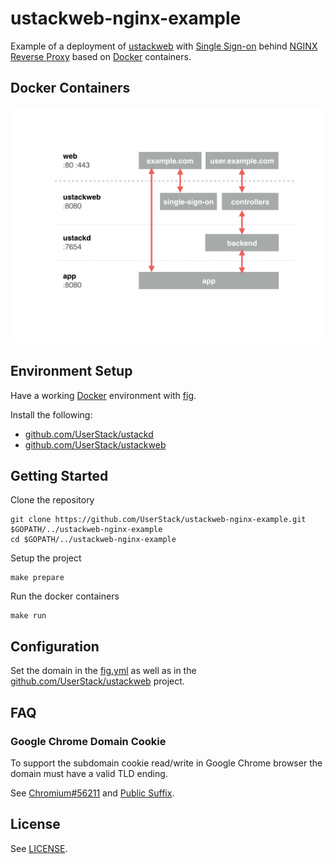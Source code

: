 # ustackweb-nginx-example

Example of a deployment of [ustackweb](https://github.com/UserStack/ustackweb) with [Single Sign-on](http://de.wikipedia.org/wiki/Single_Sign-on) behind [NGINX Reverse Proxy](http://nginx.com/resources/admin-guide/reverse-proxy/) based on [Docker](https://www.docker.com/) containers.

## Docker Containers

![image](./docs/containers.jpg)

## Environment Setup

Have a working [Docker](https://www.docker.com/) environment with [fig](http://fig.sh).

Install the following:
    
* [github.com/UserStack/ustackd](https://github.com/UserStack/ustackd)
* [github.com/UserStack/ustackweb](https://github.com/UserStack/ustackweb)

## Getting Started

Clone the repository

	git clone https://github.com/UserStack/ustackweb-nginx-example.git $GOPATH/../ustackweb-nginx-example
    cd $GOPATH/../ustackweb-nginx-example

Setup the project

    make prepare

Run the docker containers

    make run

## Configuration

Set the domain in the [fig.yml](fig.yml) as well as in the [github.com/UserStack/ustackweb](https://github.com/UserStack/ustackweb) project.

## FAQ

### Google Chrome Domain Cookie

To support the subdomain cookie read/write in Google Chrome browser the domain must have a valid TLD ending.

See [Chromium#56211](https://code.google.com/p/chromium/issues/detail?id=56211) and [Public Suffix](https://publicsuffix.org/learn/).

## License

See [LICENSE](LICENSE).
